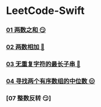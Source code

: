 # LeetCode-Swift

### [01 两数之和 😏](https://github.com/alflix/leetcode-swift/tree/master/01-twoSum)

### [02 两数相加 🤔](https://github.com/alflix/leetcode-swift/tree/master/02-addTwoNumbers)

### [03 无重复字符的最长子串 🤔](https://github.com/alflix/leetcode-swift/tree/master/03-lengthOfLongestSubstring)

### [04 寻找两个有序数组的中位数 😑](https://github.com/alflix/leetcode-swift/tree/master/04-findMedianSortedArrays)

### [07 整数反转 😏]

